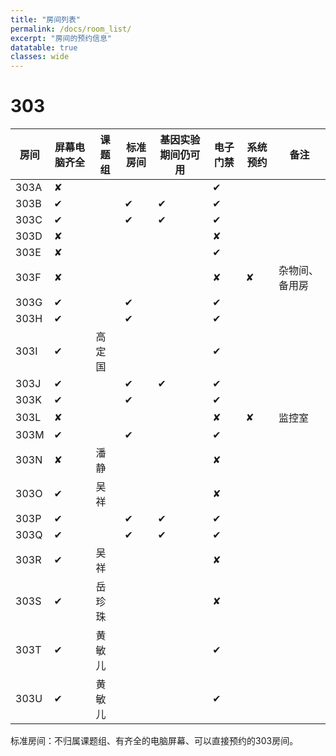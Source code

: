 ```yaml
---
title: "房间列表"
permalink: /docs/room_list/
excerpt: "房间的预约信息"
datatable: true
classes: wide
---
```


# 303

<div class="datatable-begin"></div>

| 房间 | 屏幕电脑齐全 | 课题组 | 标准房间 | 基因实验期间仍可用 | 电子门禁 | 系统预约 | 备注           |
| ---- | ------------ | ------ | -------- | ------------------ | -------- | -------- | -------------- |
| 303A | ✘            |        |          |                    | ✔        |          |                |
| 303B | ✔            |        | ✔        | ✔                  | ✔        |          |                |
| 303C | ✔            |        | ✔        | ✔                  | ✔        |          |                |
| 303D | ✘            |        |          |                    | ✘        |          |                |
| 303E | ✘            |        |          |                    | ✔        |          |                |
| 303F | ✘            |        |          |                    | ✘        | ✘        | 杂物间、备用房 |
| 303G | ✔            |        | ✔        |                    | ✔        |          |                |
| 303H | ✔            |        | ✔        |                    | ✔        |          |                |
| 303I | ✔            | 高定国 |          |                    | ✔        |          |                |
| 303J | ✔            |        | ✔        | ✔                  | ✔        |          |                |
| 303K | ✔            |        | ✔        |                    | ✔        |          |                |
| 303L | ✘            |        |          |                    | ✘        | ✘        | 监控室         |
| 303M | ✔            |        | ✔        |                    | ✔        |          |                |
| 303N | ✘            | 潘静   |          |                    | ✘        |          |                |
| 303O | ✔            | 吴祥   |          |                    | ✘        |          |                |
| 303P | ✔            |        | ✔        | ✔                  | ✔        |          |                |
| 303Q | ✔            |        | ✔        | ✔                  | ✔        |          |                |
| 303R | ✔            | 吴祥   |          |                    | ✘        |          |                |
| 303S | ✔            | 岳珍珠 |          |                    | ✘        |          |                |
| 303T | ✔            | 黄敏儿 |          |                    | ✔        |          |                |
| 303U | ✔            | 黄敏儿 |          |                    | ✔        |          |                |

<div class="datatable-end"></div>

标准房间：不归属课题组、有齐全的电脑屏幕、可以直接预约的303房间。

<!--
303F目前作为杂物间、备用房，主试无需预约即可使用，但不能长时间霸占。
-->
